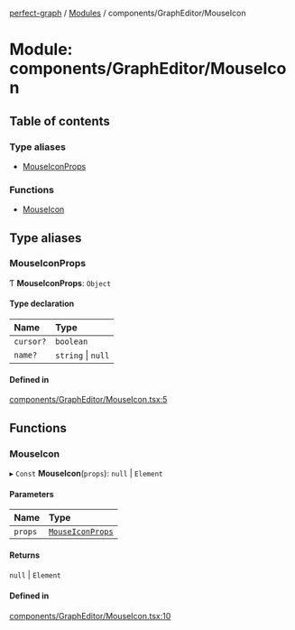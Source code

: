 [perfect-graph](../README.md) / [Modules](../modules.md) / components/GraphEditor/MouseIcon

# Module: components/GraphEditor/MouseIcon

## Table of contents

### Type aliases

- [MouseIconProps](components_GraphEditor_MouseIcon.md#mouseiconprops)

### Functions

- [MouseIcon](components_GraphEditor_MouseIcon.md#mouseicon)

## Type aliases

### MouseIconProps

Ƭ **MouseIconProps**: `Object`

#### Type declaration

| Name | Type |
| :------ | :------ |
| `cursor?` | `boolean` |
| `name?` | `string` \| ``null`` |

#### Defined in

[components/GraphEditor/MouseIcon.tsx:5](https://github.com/MaastrichtU-IDS/perfect-graph/blob/c07a48d/src/components/GraphEditor/MouseIcon.tsx#L5)

## Functions

### MouseIcon

▸ `Const` **MouseIcon**(`props`): ``null`` \| `Element`

#### Parameters

| Name | Type |
| :------ | :------ |
| `props` | [`MouseIconProps`](components_GraphEditor_MouseIcon.md#mouseiconprops) |

#### Returns

``null`` \| `Element`

#### Defined in

[components/GraphEditor/MouseIcon.tsx:10](https://github.com/MaastrichtU-IDS/perfect-graph/blob/c07a48d/src/components/GraphEditor/MouseIcon.tsx#L10)
